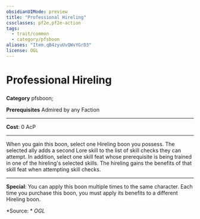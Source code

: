 ```yaml
---
obsidianUIMode: preview
title: "Professional Hireling"
cssclasses: pf2e,pf2e-action
tags:
  - trait/common
  - category/pfsboon
aliases: "Item.qB4zyuUvQWvYGrD3"
license: OGL
---
```

# Professional Hireling

### 

**Category** pfsboon; 



**Prerequisites** Admired by any Faction
* * *
**Cost**: 0 AcP

* * *

When you gain this boon, select one Hireling boon you possess. The selected ally adds a second Lore skill to the list of skill checks they can attempt. In addition, select one skill feat whose prerequisite is being trained in one of the hireling's selected skills. The hireling gains the benefits of that skill feat when attempting skill checks.

* * *

**Special**: You can apply this boon multiple times to the same character. Each time you purchase this boon, you must apply its benefits to a different Hireling boon.

*Source: *
*OGL*